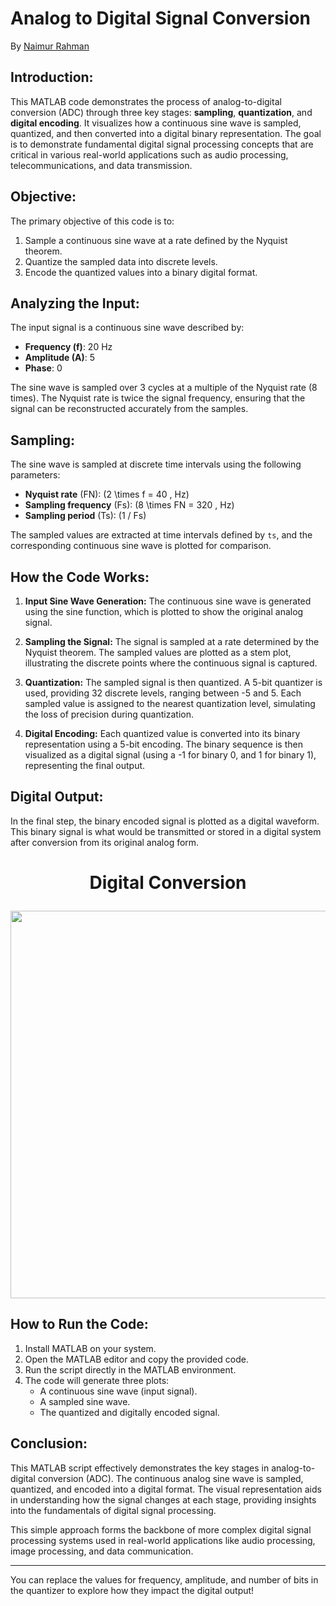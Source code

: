 # Analog to Digital Signal Conversion
By [Naimur Rahman](https://github.com/nayeem-rafi)

## Introduction:
This MATLAB code demonstrates the process of analog-to-digital conversion (ADC) through three key stages: **sampling**, **quantization**, and **digital encoding**. It visualizes how a continuous sine wave is sampled, quantized, and then converted into a digital binary representation. The goal is to demonstrate fundamental digital signal processing concepts that are critical in various real-world applications such as audio processing, telecommunications, and data transmission.

## Objective:
The primary objective of this code is to:
1. Sample a continuous sine wave at a rate defined by the Nyquist theorem.
2. Quantize the sampled data into discrete levels.
3. Encode the quantized values into a binary digital format.

## Analyzing the Input:
The input signal is a continuous sine wave described by:
- **Frequency (f)**: 20 Hz
- **Amplitude (A)**: 5
- **Phase**: 0

The sine wave is sampled over 3 cycles at a multiple of the Nyquist rate (8 times). The Nyquist rate is twice the signal frequency, ensuring that the signal can be reconstructed accurately from the samples.

## Sampling:
The sine wave is sampled at discrete time intervals using the following parameters:
- **Nyquist rate** (FN): \(2 \times f = 40 \, Hz\)
- **Sampling frequency** (Fs): \(8 \times FN = 320 \, Hz\)
- **Sampling period** (Ts): \(1 / Fs\)

The sampled values are extracted at time intervals defined by `ts`, and the corresponding continuous sine wave is plotted for comparison.
## How the Code Works:
1. **Input Sine Wave Generation:**
   The continuous sine wave is generated using the sine function, which is plotted to show the original analog signal.

2. **Sampling the Signal:**
   The signal is sampled at a rate determined by the Nyquist theorem. The sampled values are plotted as a stem plot, illustrating the discrete points where the continuous signal is captured.

3. **Quantization:**
   The sampled signal is then quantized. A 5-bit quantizer is used, providing 32 discrete levels, ranging between -5 and 5. Each sampled value is assigned to the nearest quantization level, simulating the loss of precision during quantization.

4. **Digital Encoding:**
   Each quantized value is converted into its binary representation using a 5-bit encoding. The binary sequence is then visualized as a digital signal (using a -1 for binary 0, and 1 for binary 1), representing the final output.

## Digital Output:
In the final step, the binary encoded signal is plotted as a digital waveform. This binary signal is what would be transmitted or stored in a digital system after conversion from its original analog form.

<h1 align= "center">

**Digital Conversion**
</h1>
<p align="center">
<img src="https://github.com/user-attachments/assets/f021a117-4940-4608-9608-3dce72e5cd2c", width="620">
</p>

## How to Run the Code:
1. Install MATLAB on your system.
2. Open the MATLAB editor and copy the provided code.
3. Run the script directly in the MATLAB environment.
4. The code will generate three plots:
   - A continuous sine wave (input signal).
   - A sampled sine wave.
   - The quantized and digitally encoded signal.

## Conclusion:
This MATLAB script effectively demonstrates the key stages in analog-to-digital conversion (ADC). The continuous analog sine wave is sampled, quantized, and encoded into a digital format. The visual representation aids in understanding how the signal changes at each stage, providing insights into the fundamentals of digital signal processing.

This simple approach forms the backbone of more complex digital signal processing systems used in real-world applications like audio processing, image processing, and data communication.

---

You can replace the values for frequency, amplitude, and number of bits in the quantizer to explore how they impact the digital output!
